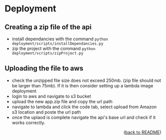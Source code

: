 # Deployment

## Creating a zip file of the api
- install dependancies with the command ```python deployment/scripts/installDependancies.py```
- zip the project with the command ```python deployment/scripts/zipProject.py```

## Uploading the file to aws
- check the unzipped file size does not exceed 250mb. (zip file should not be larger than 75mb). If it is then consider setting up a lambda image deployment 
- login to aws and navigate to s3 bucket
- upload the new app.zip file and copy the url path
- navigate to lambda and click the code tab, select upload from Amazon s3 location and poste the url path
- once the uplaod is complete navigate the api's base url and check if it works correctly.

<p align="right">(<a href="../../../README.md">back to README</a>)</p>